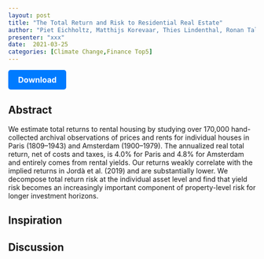 ```yaml
---
layout: post
title: "The Total Return and Risk to Residential Real Estate"
author: "Piet Eichholtz, Matthijs Korevaar, Thies Lindenthal, Ronan Tallec"
presenter: "xxx"
date:  2021-03-25
categories: [Climate Change,Finance Top5]
---
```



<p>
  <a href="https://deliverypdf.ssrn.com/delivery.php?ID=392001104070027086027118029067025007014068057063028037092015026031104004127002112031006037049124106003039080091080001066105089046016030083072003071097123065096122087051008094092075005007103023126096109118094015110127080101113004029014092084099098095074&EXT=pdf&INDEX=TRUE" class="button">
    Download
  </a>
</p>

<style>
  .button {
    display: inline-block;
    padding: 10px 20px;
    background-color: #007bff;
    color: #fff;
    text-decoration: none;
    border-radius: 5px;
    font-size: 16px;
    font-weight: bold;
  }
</style>

## Abstract
We estimate total returns to rental housing by studying over 170,000 hand-collected archival observations of prices and rents for individual houses in Paris (1809–1943) and Amsterdam (1900–1979). The annualized real total return, net of costs and taxes, is 4.0% for Paris and 4.8% for Amsterdam and entirely comes from rental yields. Our returns weakly correlate with the implied returns in Jordà et al. (2019) and are substantially lower. We decompose total return risk at the individual asset level and find that yield risk becomes an increasingly important component of property-level risk for longer investment horizons.
## Inspiration




## Discussion
